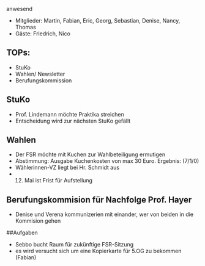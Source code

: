 ---
---

anwesend

- Mitglieder: Martin, Fabian, Eric, Georg, Sebastian, Denise, Nancy, Thomas
- Gäste: Friedrich, Nico

## TOPs:

- StuKo
- Wahlen/ Newsletter
- Berufungskommission

## StuKo

- Prof. Lindemann möchte Praktika streichen
- Entscheidung wird zur nächsten StuKo gefällt

## Wahlen

- Der FSR möchte mit Kuchen zur Wahlbeteiligung ermutigen
- Abstimmung: Ausgabe Kuchenkosten von max 30 Euro. Ergebnis: (7/1/0)
- Wählerinnen-VZ liegt bei Hr. Schmidt aus
- 12. Mai ist Frist für Aufstellung

## Berufungskommision für Nachfolge Prof. Hayer

- Denise und Verena kommunizerien mit einander, wer von beiden in die Kommision gehen

##Aufgaben

- Sebbo bucht Raum für zukünftige FSR-Sitzung
- es wird versucht sich um eine Kopierkarte für 5.OG zu bekommen (Fabian)
